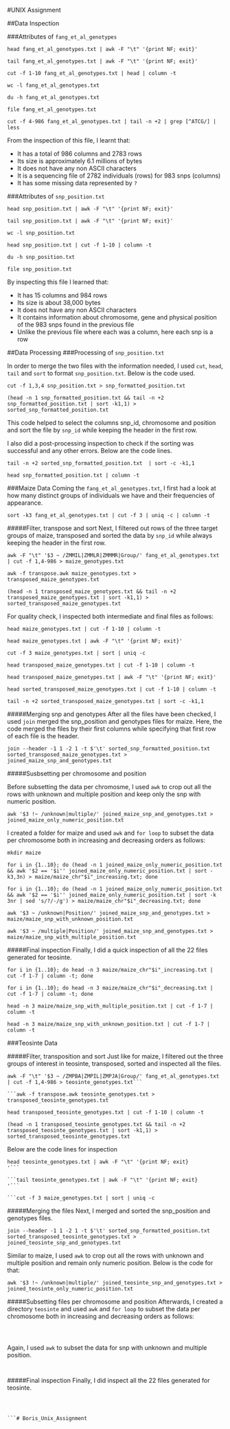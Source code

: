 #UNIX Assignment

##Data Inspection

###Attributes of `fang_et_al_genotypes`

```
head fang_et_al_genotypes.txt | awk -F "\t" '{print NF; exit}'
```

```
tail fang_et_al_genotypes.txt | awk -F "\t" '{print NF; exit}'
```

```
cut -f 1-10 fang_et_al_genotypes.txt | head | column -t
```

```
wc -l fang_et_al_genotypes.txt 
```

```
du -h fang_et_al_genotypes.txt
```

```
file fang_et_al_genotypes.txt
```

```
cut -f 4-986 fang_et_al_genotypes.txt | tail -n +2 | grep [^ATCG/] | less
```

From the inspection of this file, I learnt that:

* It has a total of 986 columns and 2783 rows
* Its size is approximately 6.1 millions of bytes
* It does not have any non ASCII characters
* It is a sequencing file of 2782 individuals (rows) for 983 snps (columns)
* It has some missing data represented by `?`


###Attributes of `snp_position.txt`

```
head snp_position.txt | awk -F "\t" '{print NF; exit}'
```

```
tail snp_position.txt | awk -F "\t" '{print NF; exit}'
```

```
wc -l snp_position.txt
```

```
head snp_position.txt | cut -f 1-10 | column -t
```

```
du -h snp_position.txt
```

```
file snp_position.txt 
```

By inspecting this file I learned that:

* It has 15 columns and 984 rows
* Its size is about 38,000 bytes
* It does not have any non ASCII characters
* It contains information about chromosome, gene and physical position of the 983 snps found in the previous file
* Unlike the previous file where each was a column, here each snp is a row

##Data Processing
###Processing of `snp_position.txt`

In order to merge the two files with the information needed, I used `cut`, `head`, `tail` and `sort` to format `snp_position.txt`. Below is the code used.
```
cut -f 1,3,4 snp_position.txt > snp_formatted_position.txt
```

```
(head -n 1 snp_formatted_position.txt && tail -n +2 snp_formatted_position.txt | sort -k1,1) > sorted_snp_formatted_position.txt
```

This code helped to select the columns snp_id, chromosome and position and sort the file by `snp_id` while keeping the header in the first row. 

I also did a post-processing inspection to check if the sorting was successful and any other errors. Below are the code lines.

```
tail -n +2 sorted_snp_formatted_position.txt  | sort -c -k1,1
```

```
head snp_formatted_position.txt | column -t
```


###Maize Data
Coming the `fang_et_al_genotypes.txt`, I first had a look at how many distinct groups of individuals we have and their frequencies of appearance. 

```
sort -k3 fang_et_al_genotypes.txt | cut -f 3 | uniq -c | column -t
```

#####Filter, transpose and sort
Next, I filtered out rows of the three target groups of maize, transposed and sorted the data by `snp_id` while always keeping the header in the first row.

```
awk -F "\t" '$3 ~ /ZMMIL|ZMMLR|ZMMMR|Group/' fang_et_al_genotypes.txt | cut -f 1,4-986 > maize_genotypes.txt
```

```
awk -f transpose.awk maize_genotypes.txt > transposed_maize_genotypes.txt
```

```
(head -n 1 transposed_maize_genotypes.txt && tail -n +2 transposed_maize_genotypes.txt | sort -k1,1) > sorted_transposed_maize_genotypes.txt
```

For quality check, I inspected both intermediate and final files as follows:

```
head maize_genotypes.txt | cut -f 1-10 | column -t
```

```
head maize_genotypes.txt | awk -F "\t" '{print NF; exit}'
```

```
cut -f 3 maize_genotypes.txt | sort | uniq -c
```

```
head transposed_maize_genotypes.txt | cut -f 1-10 | column -t 
```

```
head transposed_maize_genotypes.txt | awk -F "\t" '{print NF; exit}'
```

```
head sorted_transposed_maize_genotypes.txt | cut -f 1-10 | column -t 
```

```
tail -n +2 sorted_transposed_maize_genotypes.txt | sort -c -k1,1 
```
#####Merging snp and genotypes
After all the files have been checked, I used `join` merged the snp_position and genotypes files for maize. Here, the code merged the files by their first columns while specifying that first row of each file is the header.

```
join --header -1 1 -2 1 -t $'\t' sorted_snp_formatted_position.txt sorted_transposed_maize_genotypes.txt > joined_maize_snp_and_genotypes.txt
```

#####Susbsetting per chromosome and position

Before subsetting the data per chromosme, I used `awk` to crop out all the rows with unknown and multiple position and keep only the snp with numeric position.

```
awk '$3 !~ /unknown|multiple/' joined_maize_snp_and_genotypes.txt > joined_maize_only_numeric_position.txt
```

I created a folder for maize and used `awk` and `for loop` to subset the data per chromosome both in increasing and decreasing orders as follows:

```
mkdir maize
```

```
for i in {1..10}; do (head -n 1 joined_maize_only_numeric_position.txt && awk '$2 == '$i'' joined_maize_only_numeric_position.txt | sort -k3,3n) > maize/maize_chr"$i"_increasing.txt; done
```

```
for i in {1..10}; do (head -n 1 joined_maize_only_numeric_position.txt && awk '$2 == '$i'' joined_maize_only_numeric_position.txt | sort -k 3nr | sed 's/?/-/g') > maize/maize_chr"$i"_decreasing.txt; done
```

```
awk '$3 ~ /unknown|Position/' joined_maize_snp_and_genotypes.txt > maize/maize_snp_with_unknown_position.txt
```

```
awk '$3 ~ /multiple|Position/' joined_maize_snp_and_genotypes.txt > maize/maize_snp_with_multiple_position.txt
```
#####Final inspection
Finally, I did a quick inspection of all the 22 files generated for teosinte.
```
for i in {1..10}; do head -n 3 maize/maize_chr"$i"_increasing.txt | cut -f 1-7 | column -t; done
```

```
for i in {1..10}; do head -n 3 maize/maize_chr"$i"_decreasing.txt | cut -f 1-7 | column -t; done
```

```
head -n 3 maize/maize_snp_with_multiple_position.txt | cut -f 1-7 | column -t
```

```
head -n 3 maize/maize_snp_with_unknown_position.txt | cut -f 1-7 | column -t
```

###Teosinte Data

#####Filter, transposition and sort
Just like for maize, I filtered out the three groups of interest in teosinte, transposed, sorted and inspected all the files.

```
awk -F "\t" '$3 ~ /ZMPBA|ZMPIL|ZMPJA|Group/' fang_et_al_genotypes.txt | cut -f 1,4-986 > teosinte_genotypes.txt```

```awk -f transpose.awk teosinte_genotypes.txt > transposed_teosinte_genotypes.txt
```

```
head transposed_teosinte_genotypes.txt | cut -f 1-10 | column -t
```

```
(head -n 1 transposed_teosinte_genotypes.txt && tail -n +2 transposed_teosinte_genotypes.txt | sort -k1,1) > sorted_transposed_teosinte_genotypes.txt
```

Below are the code lines for inspection
```
head teosinte_genotypes.txt | awk -F "\t" '{print NF; exit}
'```

```tail teosinte_genotypes.txt | awk -F "\t" '{print NF; exit}
'```

```cut -f 3 maize_genotypes.txt | sort | uniq -c
```

#####Merging the files
Next, I merged and sorted the snp_position and genotypes files. 

```
join --header -1 1 -2 1 -t $'\t' sorted_snp_formatted_position.txt sorted_transposed_teosinte_genotypes.txt > joined_teosinte_snp_and_genotypes.txt
```

Similar to maize, I used `awk` to crop out all the rows with unknown and multiple position and remain only numeric position. Below is the code for that: 

```
awk '$3 !~ /unknown|multiple/' joined_teosinte_snp_and_genotypes.txt > joined_teosinte_only_numeric_position.txt
```

#####Subsetting files per chromosome and position
Afterwards, I created a directory `teosinte` and used `awk` and `for loop` to subset the data per chromosome both in increasing and decreasing orders as follows:

```mkdir teosinte
```

```for i in {1..10}; do (head -n 1 joined_teosinte_only_numeric_position.txt && awk '$2 == '$i'' joined_teosinte_only_numeric_position.txt | sort -k3,3n) > teosinte/teosinte_chr"$i"_increasing.txt; done
```

```for i in {1..10}; do (head -n 1 joined_teosinte_only_numeric_position.txt && awk '$2 == '$i'' joined_teosinte_only_numeric_position.txt | sort -k3,3nr | sed 's/?/-/g') > teosinte/teosinte_chr"$i"_decreasing.txt; done
```

Again, I used `awk` to subset the data for snp with unknown and multiple position.

```awk '$3 ~ /unknown|Position/' joined_teosinte_snp_and_genotypes.txt > teosinte/teosinte_snp_with_unknown_position.txt
```

```awk '$3 ~ /multiple|Position/' joined_teosinte_snp_and_genotypes.txt > teosinte/teosinte_snp_with_multiple_position.txt
```

#####Final inspection
Finally, I did inspect all the 22 files generated for teosinte.

```for i in {1..10}; do head -n 3 teosinte/teosinte_chr"$i"_increasing.txt | cut -f 1-7 | column -t; done
```

```for i in {1..10}; do head -n 3 teosinte/teosinte_chr"$i"_decreasing.txt | cut -f 1-7 | column -t; done
```

```head -n 3 teosinte/teosinte_snp_with_multiple_position.txt | cut -f 1-7 | column -t
```

```head -n 3 teosinte/teosinte_snp_with_unknown_position.txt | cut -f 1-7 | column -t
```# Boris_Unix_Assignment
